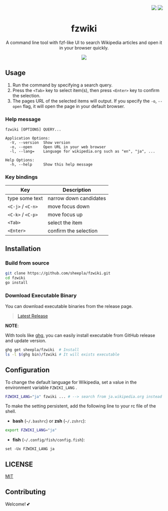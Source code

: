 
<div align="right">
    <img src="https://img.shields.io/static/v1?label=Language&message=Go&color=blue&style=flat-square"/>
    <img src="https://img.shields.io/static/v1?label=License&message=MIT&color=blue&style=flat-square"/>
</div>

<div align="center"><h1>fzwiki</h1></div>

<div align="center">

A command line tool with fzf-like UI to search Wikipedia articles and open it in your browser quickly.

</div>

<div align="center">
<img src="https://user-images.githubusercontent.com/62412884/148652520-0dcfafa3-f7e4-4a3d-b9e7-ed93ae74bab4.gif" />
</div>

## Usage

1. Run the command by specifying a search query.
2. Press the `<Tab>` key to select item(s), then press `<Enter>` key to confirm the selection.
3. The pages URL of the selected items will output. If you specify the `-o`, `--open` flag, it will open the page in your default browser.

### Help message

```
fzwiki [OPTIONS] QUERY...

Application Options:
  -V, --version  Show version
  -o, --open     Open URL in your web browser
  -l, --lang=    Language for wikipedia.org such as "en", "ja", ...

Help Options:
  -h, --help     Show this help message
```

### Key bindings

|Key              |Description           |
|-----------------|----------------------|
|type some text   |narrow down candidates|
|`<C-j>` / `<C-n>`|move focus down       |
|`<C-k>` / `<C-p>`|move focus up         |
|`<Tab>`          |select the item       |
|`<Enter>`        |confirm the selection |

## Installation

### Build from source

```bash
git clone https://github.com/sheepla/fzwiki.git
cd fzwiki
go install
```

### Download Executable Binary

You can download executable binaries from the release page.

> [Latest Release](https://github.com/sheepla/fzwiki/releases/latest)

**NOTE**:

With tools like [ghg](https://github.com/songmu/ghg), you can easily install executable from GitHub release and update version.

```bash
ghg get sheepla/fzwiki  # Install
ls -l $(ghg bin)/fzwiki # It will exists executable
```

## Configuration

To change the default language for Wikipedia, set a value in the environment variable `FZWIKI_LANG` .

```bash
FZWIKI_LANG="ja" fzwiki ... # --> search from ja.wikipedia.org instead of en.wikipedia.org
```

To make the setting persistent, add the following line to your rc file of the shell.


- **bash** (`~/.bashrc`) or **zsh** (`~/.zshrc`):

```bash
export FZWIKI_LANG="ja"
```

- **fish** (`~/.config/fish/config.fish`):

```fish
set -Ux FZWIKI_LANG ja
```

## LICENSE

[MIT](./LICENSE)

## Contributing

Welcome! 💕
